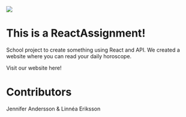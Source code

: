 <img src="https://media.giphy.com/media/f7rDDvcOV9n8I/giphy-downsized.gif">

# This is a ReactAssignment!

School project to create something using React and API.
We created a website where you can read your daily horoscope.

<a src="https://react-assignment-lilac.vercel.app/">Visit our website here!</a>

# Contributors

Jennifer Andersson & Linnéa Eriksson

